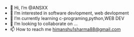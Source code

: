 - 👋 Hi, I’m @ANSXX
- 👀 I’m interested in software devlopment, web devlopment
- 🌱 I’m currently learning c-programing,python,WEB DEV
- 💞️ I’m looking to collaborate on ...
- 📫 How to reach me himanshu1sharma88@gmail.com

<!---
ANSXX/ANSXX is a ✨ special ✨ repository because its `README.md` (this file) appears on your GitHub profile.
You can click the Preview link to take a look at your changes.
--->
